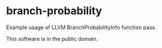 # branch-probability
Example usage of LLVM BranchProbabilityInfo function pass.

This software is in the public domain.
